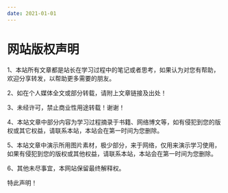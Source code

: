 ```yaml
---
date: 2021-01-01
---
```


# 网站版权声明
1、本站所有文章都是站长在学习过程中的笔记或者思考，如果认为对您有帮助，欢迎分享转发，以帮助更多需要的朋友。  

2、如在个人媒体全文或部分转载，请附上文章链接及出处！  

3、未经许可，禁止商业性用途转载！谢谢！  

4、本站文章中部分内容为学习过程摘录于书籍、网络博文等，如有侵犯到您的版权或其它权益，请联系本站，本站会在第一时间为您删除。

5、本站文章中演示所用图片素材，极少部分，来于网络，仅用来演示学习使用，如果有侵犯到您的版权或其他权益，请联系本站，本站会在第一时间为您删除。

6、其他未尽事宜，本网站保留最终解释权。

特此声明！